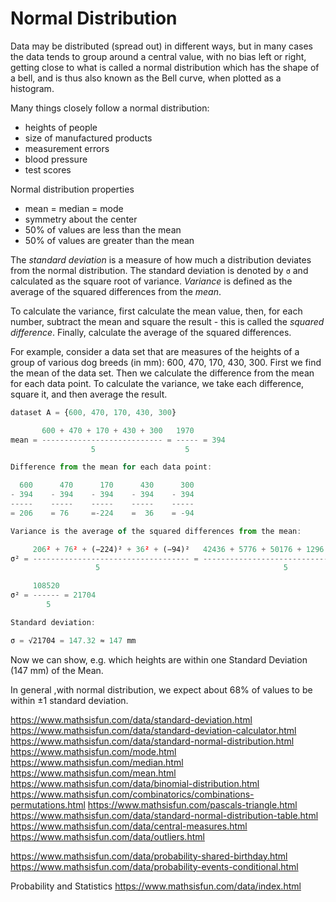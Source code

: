 # Normal Distribution

Data may be distributed (spread out) in different ways, but in many cases the data tends to group around a central value, with no bias left or right, getting close to what is called a normal distribution which has the shape of a bell, and is thus also known as the Bell curve, when plotted as a histogram.

Many things closely follow a normal distribution:
- heights of people
- size of manufactured products
- measurement errors
- blood pressure
- test scores

Normal distribution properties
- mean = median = mode
- symmetry about the center
- 50% of values are less than the mean
- 50% of values are greater than the mean

The *standard deviation* is a measure of how much a distribution deviates from the normal distribution. The standard deviation is denoted by `σ` and calculated as the square root of variance. *Variance* is defined as the average of the squared differences from the *mean*.

To calculate the variance, first calculate the mean value, then, for each number, subtract the mean and square the result - this is called the *squared difference*. Finally, calculate the average of the squared differences.

For example, consider a data set that are measures of the heights of a group of various dog breeds (in mm): 600, 470, 170, 430, 300. First we find the mean of the data set. Then we calculate the difference from the mean for each data point. To calculate the variance, we take each difference, square it, and then average the result.

```js
dataset A = {600, 470, 170, 430, 300}

       600 + 470 + 170 + 430 + 300   1970
mean = --------------------------- = ----- = 394
                  5                    5

Difference from the mean for each data point:

  600      470      170      430      300
- 394    - 394    - 394    - 394    - 394
-----    -----    -----    -----    -----
= 206    = 76     =-224    =  36    = -94

Variance is the average of the squared differences from the mean:

     206² + 76² + (−224)² + 36² + (−94)²   42436 + 5776 + 50176 + 1296 + 8836
σ² = ----------------------------------- = ----------------------------------
                   5                                         5

     108520
σ² = ------ = 21704
        5

Standard deviation:

σ = √21704 = 147.32 ≈ 147 mm
```

Now we can show, e.g. which heights are within one Standard Deviation (147 mm) of the Mean.

In general ,with normal distribution, we expect about 68% of values to be within ±1 standard deviation.

https://www.mathsisfun.com/data/standard-deviation.html
https://www.mathsisfun.com/data/standard-deviation-calculator.html
https://www.mathsisfun.com/data/standard-normal-distribution.html
https://www.mathsisfun.com/mode.html
https://www.mathsisfun.com/median.html
https://www.mathsisfun.com/mean.html
https://www.mathsisfun.com/data/binomial-distribution.html
https://www.mathsisfun.com/combinatorics/combinations-permutations.html
https://www.mathsisfun.com/pascals-triangle.html
https://www.mathsisfun.com/data/standard-normal-distribution-table.html
https://www.mathsisfun.com/data/central-measures.html
https://www.mathsisfun.com/data/outliers.html

https://www.mathsisfun.com/data/probability-shared-birthday.html
https://www.mathsisfun.com/data/probability-events-conditional.html

Probability and Statistics
https://www.mathsisfun.com/data/index.html
